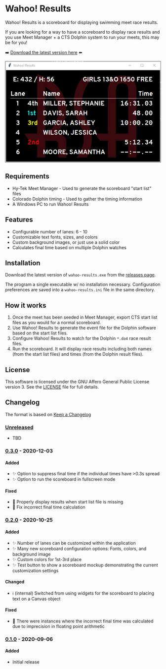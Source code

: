 # Wahoo! Results

Wahoo! Results is a scoreboard for displaying swimming meet race results.

If you are looking for a way to have a scoreboard to display race results and
you use Meet Manager + a CTS Dolphin system to run your meets, this may be for
you!

:arrow_right: [Download the latest version
here](https://github.com/JohnStrunk/wahoo-results/releases/latest) :arrow_left:

![Example scoreboard](docs/media/demo1.png)

## Requirements

- Hy-Tek Meet Manager - Used to generate the scoreboard "start list" files
- Colorado Dolphin timing - Used to gather the timing information
- A Windows PC to run Wahoo! Results

## Features

- Configurable number of lanes: 6 - 10
- Customizable text fonts, sizes, and colors
- Custom background images, or just use a solid color
- Calculates final time based on multiple Dolphin watches

## Installation

Download the latest version of `wahoo-results.exe` from the [releases
page](https://github.com/JohnStrunk/wahoo-results/releases).

The program a single executable w/ no installation necessary. Configuration
preferences are saved into a `wahoo-results.ini` file in the same directory.

## How it works

1. Once the meet has been seeded in Meet Manager, export CTS start list files
   as you would for a normal scoreboard.
2. Use Wahoo! Results to generate the event file for the Dolphin software
   based on the start list files.
3. Configure Wahoo! Results to watch for the Dolphin `*.do4` race result
   files.
4. Run the scoreboard. It will display race results including both names (from
   the start list files) and times (from the Dolphin result files).

## License

This software is licensed under the GNU Affero General Public License version
3. See the [LICENSE](LICENSE) file for full details.

## Changelog

The format is based on [Keep a Changelog](https://keepachangelog.com/en/1.0.0/)

### [Unreleased]

- TBD

### [0.3.0] - 2020-12-03

#### Added

- :sparkles: Option to suppress final time if the individual times have >0.3s spread
- :sparkles: Option to run the scoreboard in fullscreen mode

#### Fixed

- :bug: Properly display results when start list file is missing
- :bug: Fix incorrect final time calculation

### [0.2.0] - 2020-10-25

#### Added

- :sparkles: Number of lanes can be customized within the application
- :sparkles: Many new scoreboard configuration options: Fonts, colors, and background image
- :sparkles: Custom colors for 1st-3rd place
- :sparkles: Test button to show a scoreboard mockup demonstrating the current customization settings

#### Changed

- :information_source: (internal) Switched from using widgets for the scoreboard to placing text on a Canvas object

#### Fixed

- :bug: There were instances where the incorrect final time was calculated due to imprecision in floating point arithmetic

### [0.1.0] - 2020-09-06

#### Added

- Initial release

[Unreleased]: https://github.com/JohnStrunk/wahoo-results/compare/v0.3.0...HEAD
[0.3.0]: https://github.com/JohnStrunk/wahoo-results/compare/v0.2.0...v0.3.0
[0.2.0]: https://github.com/JohnStrunk/wahoo-results/compare/v0.1.0...v0.2.0
[0.1.0]: https://github.com/JohnStrunk/wahoo-results/releases/tag/v0.1.0
